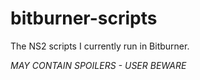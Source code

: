 # bitburner-scripts
The NS2 scripts I currently run in Bitburner.

*MAY CONTAIN SPOILERS - USER BEWARE*

